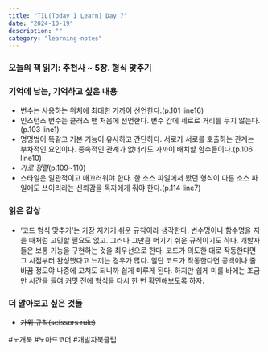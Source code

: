 ```yaml
---
title: "TIL(Today I Learn) Day 7"
date: "2024-10-19"
description: ""
category: "learning-notes"
---
```


### 오늘의 책 읽기: 추천사 ~ 5장. 형식 맞추기

### 기억에 남는, 기억하고 싶은 내용

-   변수는 사용하는 위치에 최대한 가까이 선언한다.(p.101 line16)
-   인스턴스 변수는 클래스 맨 처음에 선언한다. 변수 간에 세로로 거리를 두지 않는다.(p.103 line1)
-   명명법이 똑같고 기본 기능이 유사하고 간단하다. 서로가 서로를 호출하는 관계는 부차적인 요인이다. 종속적인 관계가 없더라도 가까이 배치할 함수들이다.(p.106 line10)
-   _가로 정렬_(p.109~110)
-   스타일은 일관적이고 매끄러워야 한다. 한 소스 파일에서 봤던 형식이 다른 소스 파일에도 쓰이리라는 신뢰감을 독자에게 줘야 한다.(p.114 line7)

### 읽은 감상

-   ‘코드 형식 맞추기’는 가장 지키기 쉬운 규칙이라 생각한다. 변수명이나 함수명을 지을 때처럼 고민할 필요도 없고. 그러나 그만큼 어기기 쉬운 규칙이기도 하다. 개발자들은 보통 기능을 구현하는 것을 최우선으로 한다. 코드가 의도한 대로 작동한다면 그 시점부터 완성했다고 느끼는 경우가 많다. 일단 코드가 작동한다면 공백이나 줄 바꿈 정도야 나중에 고쳐도 되니까 쉽게 미루게 된다. 하지만 쉽게 미룰 바에는 조금만 시간을 들여 커밋 전에 형식을 다시 한 번 확인해보도록 하자.

### 더 알아보고 싶은 것들

-   ~~가위 규칙(scissors rule)~~

#노개북 #노마드코더 #개발자북클럽

